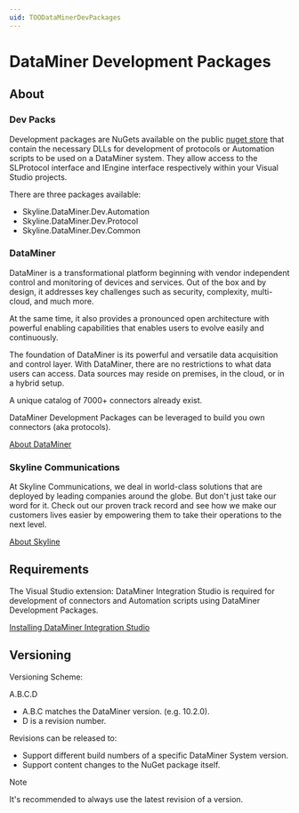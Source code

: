 ```yaml
---
uid: TOODataMinerDevPackages
---
```


# DataMiner Development Packages

## About

### Dev Packs

Development packages are NuGets available on the public [nuget store](https://www.nuget.org/) that contain the necessary DLLs for development of protocols or Automation scripts to be used on a DataMiner system.
They allow access to the SLProtocol interface and IEngine interface respectively within your Visual Studio projects.

There are three packages available:

* Skyline.DataMiner.Dev.Automation
* Skyline.DataMiner.Dev.Protocol
* Skyline.DataMiner.Dev.Common

### DataMiner

DataMiner is a transformational platform beginning with vendor independent control and monitoring of devices and services.
Out of the box and by design, it addresses key challenges such as security, complexity, multi-cloud, and much more.

At the same time, it also provides a pronounced open architecture with powerful enabling capabilities that enables users to evolve easily and continuously.

The foundation of DataMiner is its powerful and versatile data acquisition and control layer. With DataMiner, there are no restrictions to what data users can access. Data sources may reside on premises, in the cloud, or in a hybrid setup.

A unique catalog of 7000+ connectors already exist.

DataMiner Development Packages can be leveraged to build you own connectors (aka protocols).

[About DataMiner](https://docs.dataminer.services/dataminer-overview/General%20Introduction/About_DataMiner/Overview_About_DataMiner.html)

### Skyline Communications

At Skyline Communications, we deal in world-class solutions that are deployed by leading companies around the globe. But don't just take our word for it. Check out our proven track record and see how we make our customers lives easier by empowering them to take their operations to the next level.

[About Skyline](https://skyline.be/skyline/about)

## Requirements

The Visual Studio extension: DataMiner Integration Studio is required for development of connectors and Automation scripts using DataMiner Development Packages.

[Installing DataMiner Integration Studio](https://docs.dataminer.services/user-guide/Advanced_Functionality/DIS/Installing_and_configuring/Installing_and_configuring_DataMiner_Integration_Studio.html)

## Versioning

Versioning Scheme:

A.B.C.D

* A.B.C matches the DataMiner version. (e.g. 10.2.0).
* D is a revision number.

Revisions can be released to:

* Support different build numbers of a specific DataMiner System version.
* Support content changes to the NuGet package itself.

> [!NOTE]
> It's recommended to always use the latest revision of a version.
